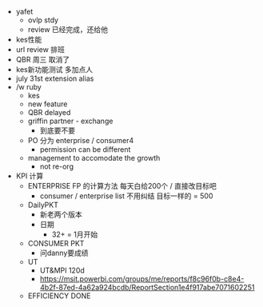 - yafet
	- ovlp stdy
	- review 已经完成，还给他
- kes性能
- url review 排班
- QBR 周三 取消了
- kes新功能测试 多加点人
- july 31st extension alias
- /w ruby
	- kes
	- new feature
	- QBR delayed
	- griffin partner - exchange
		- 到底要不要
	- PO 分为 enterprise / consumer4
		- permission can be different
	- management to accomodate the growth
		- not re-org
- KPI 计算
	- ENTERPRISE FP 的计算方法 每天白给200个 / 直接改目标吧
		- consumer / enterprise list 不用纠结 目标一样的 = 500
	- DailyPKT
		- 新老两个版本
		- 日期
			- 32+ = 1月开始
	- CONSUMER PKT
		- 问danny要成绩
	- UT
		- UT&MPI 120d
		- https://msit.powerbi.com/groups/me/reports/f8c96f0b-c8e4-4b2f-87ed-4a62a924bcdb/ReportSection1e4f917abe7071602251
	- EFFICIENCY DONE